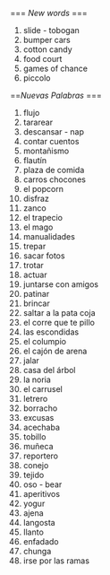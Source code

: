 === *New words* ===

1. slide - tobogan
2. bumper cars
3. cotton candy
4. food court
5. games of chance
6. piccolo

==*Nuevas Palabras* ===

1. flujo
2. tararear
3. descansar - nap
4. contar cuentos
5. montañismo
6. flautín
7. plaza de comida
8. carros chocones
9. el popcorn
10. disfraz
11. zanco
12. el trapecio
13. el mago
14. manualidades
15. trepar
16. sacar fotos
17. trotar
18. actuar
19. juntarse con amigos
20. patinar
21. brincar
22. saltar a la pata coja
23. el corre que te pillo
24. las escondidas
25. el columpio
26. el cajón de arena
27. jalar
28. casa del árbol
29. la noria
30. el carrusel
31. letrero
32. borracho
33. excusas
34. acechaba
35. tobillo
36. muñeca
37. reportero
38. conejo
39. tejido
40. oso - bear
41. aperitivos
42. yogur
43. ajena
44. langosta
45. llanto
46. enfadado
47. chunga
48. irse por las ramas
